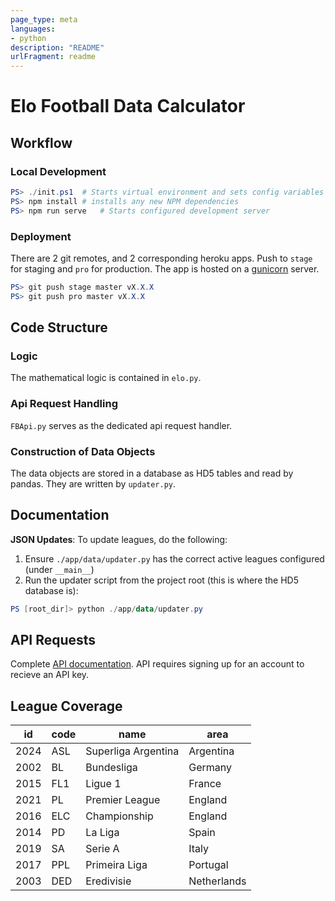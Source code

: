 ```yaml
---
page_type: meta
languages:
- python
description: "README"
urlFragment: readme
---
```

# Elo Football Data Calculator

## Workflow

### Local Development

```powershell
PS> ./init.ps1  # Starts virtual environment and sets config variables
PS> npm install # installs any new NPM dependencies
PS> npm run serve   # Starts configured development server
```

### Deployment

There are 2 git remotes, and 2 corresponding heroku apps. Push to `stage` for staging and `pro` for production.
The app is hosted on a [gunicorn](https://gunicorn.org/) server.

```powershell
PS> git push stage master vX.X.X
PS> git push pro master vX.X.X
```

## Code Structure

### Logic

The mathematical logic is contained in `elo.py`.

### Api Request Handling

`FBApi.py` serves as the dedicated api request handler.

### Construction of Data Objects

The data objects are stored in a database as HD5 tables and read by pandas. They are written by `updater.py`.

## Documentation

**JSON Updates**: To update leagues, do the following:

1. Ensure `./app/data/updater.py` has the correct active leagues configured (under `__main__`)
2. Run the updater script from the project root (this is where the HD5 database is):

```powershell
PS [root_dir]> python ./app/data/updater.py
```

## API Requests

Complete [API documentation](https://www.football-data.org/documentation/api). API requires signing up for an account
to recieve an API key.

## League Coverage

| id   | code | name                  | area        |
|------|------|-----------------------|-------------|
| 2024 | ASL  | Superliga Argentina   | Argentina   |
| 2002 | BL   | Bundesliga            | Germany     |
| 2015 | FL1  | Ligue 1               | France      |
| 2021 | PL   | Premier League        | England     |
| 2016 | ELC  | Championship          | England     |
| 2014 | PD   | La Liga               | Spain       |
| 2019 | SA   | Serie A               | Italy       |
| 2017 | PPL  | Primeira Liga         | Portugal    |
| 2003 | DED  | Eredivisie            | Netherlands |
